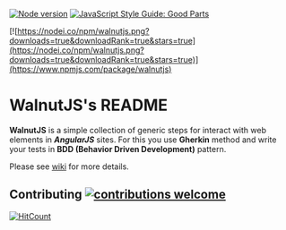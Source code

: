 [![Node version](https://img.shields.io/node/v/walnutjs.svg?style=flat)](http://nodejs.org/download/)
[![JavaScript Style Guide: Good Parts](https://img.shields.io/badge/code%20style-goodparts-brightgreen.svg?style=flat)](https://github.com/dwyl/goodparts "JavaScript The Good Parts")


[![https://nodei.co/npm/walnutjs.png?downloads=true&downloadRank=true&stars=true](https://nodei.co/npm/walnutjs.png?downloads=true&downloadRank=true&stars=true)](https://www.npmjs.com/package/walnutjs)

# WalnutJS's README

**WalnutJS** is a simple collection of generic steps for interact with web elements in _**AngularJS**_ sites.
For this you use **Gherkin** method and write your tests in **BDD (Behavior Driven Development)** pattern.

Please see [wiki](https://github.com/sednemm/walnutjs/wiki) for more details.

## Contributing [![contributions welcome](https://img.shields.io/badge/contributions-welcome-brightgreen.svg?style=flat)](https://github.com/dwyl/esta/issues)


[![HitCount](http://hits.dwyl.io/mmendesas/walnutjs.svg)](http://hits.dwyl.io/mmendesas/walnutjs)
